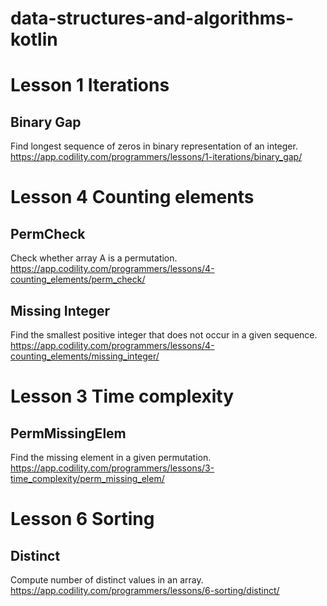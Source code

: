 # data-structures-and-algorithms-kotlin

# Lesson 1 Iterations
## Binary Gap
Find longest sequence of zeros in binary representation of an integer.\
https://app.codility.com/programmers/lessons/1-iterations/binary_gap/

# Lesson 4 Counting elements
## PermCheck
Check whether array A is a permutation.\
https://app.codility.com/programmers/lessons/4-counting_elements/perm_check/
## Missing Integer
Find the smallest positive integer that does not occur in a given sequence.\
https://app.codility.com/programmers/lessons/4-counting_elements/missing_integer/

# Lesson 3 Time complexity
## PermMissingElem
Find the missing element in a given permutation.\
https://app.codility.com/programmers/lessons/3-time_complexity/perm_missing_elem/

# Lesson 6 Sorting
## Distinct
Compute number of distinct values in an array.
https://app.codility.com/programmers/lessons/6-sorting/distinct/
